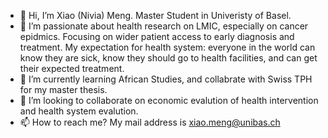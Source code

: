 - 👋 Hi, I’m Xiao (Nivia) Meng. Master Student in Univeristy of Basel. 
- 👀 I’m passionate about health research on LMIC, especially on cancer epidmics. Focusing on wider patient access to early diagnosis and treatment. My expectation for health system: everyone in the world can know they are sick, know they should go to health facilities, and can get their expected treatment. 
- 🌱 I’m currently learning African Studies, and collabrate with Swiss TPH for my master thesis. 
- 💞️ I’m looking to collaborate on economic evalution of health intervention and health system evalution. 
- 📫 How to reach me? My mail address is xiao.meng@unibas.ch 

<!---
Xiao-Nivia-M/Xiao-Nivia-M is a ✨ special ✨ repository because its `README.md` (this file) appears on your GitHub profile.
You can click the Preview link to take a look at your changes.
--->
